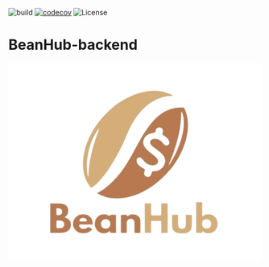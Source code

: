 ![build](https://github.com/Ibrahim-Haroon/BeanHub-backend/actions/workflows/unit-test.yml/badge.svg)
[![codecov](https://codecov.io/gh/Ibrahim-Haroon/BeanHub-backend/branch/main/graph/badge.svg?token=CF1SIUBAJV)](https://codecov.io/gh/Ibrahim-Haroon/BeanHub-backend)
![License](https://github.com/Ibrahim-Haroon/BeanHub-backend/blob/main/LICENSE)

# BeanHub-backend
![alt text](other/images/Latest_BeanHubLogo.png "The BeanHub logo, sketched my Shafaat Osmani")

